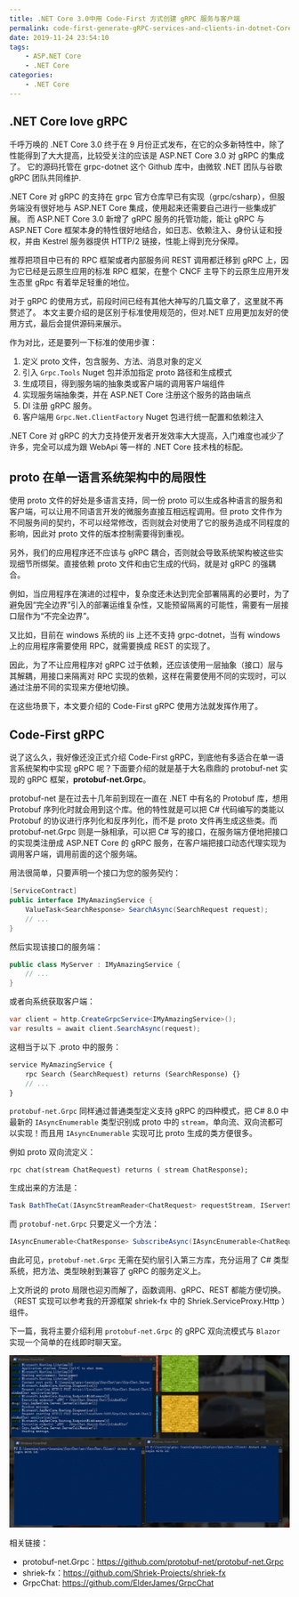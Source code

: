 ```yaml
---
title: .NET Core 3.0中用 Code-First 方式创建 gRPC 服务与客户端
permalink: code-first-generate-gRPC-services-and-clients-in-dotnet-Core-3_0
date: 2019-11-24 23:54:10
tags:
    - ASP.NET Core
    - .NET Core
categories:
    - .NET Core
---
```


## .NET Core love gRPC

千呼万唤的 .NET Core 3.0 终于在 9 月份正式发布，在它的众多新特性中，除了性能得到了大大提高，比较受关注的应该是 ASP.NET Core 3.0 对 gRPC 的集成了。
它的源码托管在 grpc-dotnet 这个 Github 库中，由微软 .NET 团队与谷歌 gRPC 团队共同维护.

.NET Core 对 gRPC 的支持在 grpc 官方仓库早已有实现（grpc/csharp），但服务端没有很好地与 ASP.NET Core 集成，使用起来还需要自己进行一些集成扩展。
而 ASP.NET Core 3.0 新增了 gRPC 服务的托管功能，能让 gRPC 与 ASP.NET Core 框架本身的特性很好地结合，如日志、依赖注入、身份认证和授权，并由 Kestrel 服务器提供 HTTP/2 链接，性能上得到充分保障。

推荐把项目中已有的 RPC 框架或者内部服务间 REST 调用都迁移到 gRPC 上，因为它已经是云原生应用的标准 RPC 框架，在整个 CNCF 主导下的云原生应用开发生态里 gRpc 有着举足轻重的地位。

对于 gRPC 的使用方式，前段时间已经有其他大神写的几篇文章了，这里就不再赘述了。
本文主要介绍的是区别于标准使用规范的，但对.NET 应用更加友好的使用方式，最后会提供源码来展示。

作为对比，还是要列一下标准的使用步骤：

1. 定义 proto 文件，包含服务、方法、消息对象的定义
2. 引入 `Grpc.Tools` Nuget 包并添加指定 proto 路径和生成模式
3. 生成项目，得到服务端的抽象类或客户端的调用客户端组件
4. 实现服务端抽象类，并在 ASP.NET Core 注册这个服务的路由端点
5. DI 注册 gRPC 服务。
6. 客户端用 `Grpc.Net.ClientFactory` Nuget 包进行统一配置和依赖注入

.NET Core 对 gRPC 的大力支持使开发者开发效率大大提高，入门难度也减少了许多，完全可以成为跟 WebApi 等一样的 .NET Core 技术栈的标配。

## proto 在单一语言系统架构中的局限性

使用 proto 文件的好处是多语言支持，同一份 proto 可以生成各种语言的服务和客户端，可以让用不同语言开发的微服务直接互相远程调用。但 proto 文件作为不同服务间的契约，不可以经常修改，否则就会对使用了它的服务造成不同程度的影响，因此对 proto 文件的版本控制需要得到重视。

另外，我们的应用程序还不应该与 gRPC 耦合，否则就会导致系统架构被这些实现细节所绑架。直接依赖 proto 文件和由它生成的代码，就是对 gRPC 的强耦合。

例如，当应用程序在演进的过程中，复杂度还未达到完全部署隔离的必要时，为了避免因“完全边界”引入的部署运维复杂性，又能预留隔离的可能性，需要有一层接口层作为“不完全边界”。

又比如，目前在 windows 系统的 iis 上还不支持 grpc-dotnet，当有 windows 上的应用程序需要使用 RPC，就需要换成 REST 的实现了。

因此，为了不让应用程序对 gRPC 过于依赖，还应该使用一层抽象（接口）层与其解耦，用接口来隔离对 RPC 实现的依赖，这样在需要使用不同的实现时，可以通过注册不同的实现来方便地切换。

在这些场景下，本文要介绍的 Code-First gRPC 使用方法就发挥作用了。

## Code-First gRPC

说了这么久，我好像还没正式介绍 Code-First gRPC，到底他有多适合在单一语言系统架构中实现 gRPC 呢？下面要介绍的就是基于大名鼎鼎的 protobuf-net 实现的 gRPC 框架，**protobuf-net.Grpc**。

protobuf-net 是在过去十几年前到现在一直在 .NET 中有名的 Protobuf 库，想用 Protobuf 序列化时就会用到这个库。他的特性就是可以把 C# 代码编写的类能以 Protobuf 的协议进行序列化和反序列化，而不是 proto 文件再生成这些类。而 protobuf-net.Grpc 则是一脉相承，可以把 C# 写的接口，在服务端方便地把接口的实现类注册成 ASP.NET Core 的 gRPC 服务，在客户端把接口动态代理实现为调用客户端，调用前面的这个服务端。

用法很简单，只要声明一个接口为您的服务契约：

```cs
[ServiceContract]
public interface IMyAmazingService {
    ValueTask<SearchResponse> SearchAsync(SearchRequest request);
    // ...
}
```

然后实现该接口的服务端：

```cs
public class MyServer : IMyAmazingService {
    // ...
}
```

或者向系统获取客户端：

```cs
var client = http.CreateGrpcService<IMyAmazingService>();
var results = await client.SearchAsync(request);
```

这相当于以下 .proto 中的服务：

```proto
service MyAmazingService {
    rpc Search (SearchRequest) returns (SearchResponse) {}
	// ...
}
```

`protobuf-net.Grpc` 同样通过普通类型定义支持 gRPC 的四种模式，把 C# 8.0 中最新的 `IAsyncEnumerable` 类型识别成 proto 中的 `stream`，单向流、双向流都可以实现！而且用 `IAsyncEnumerable` 实现可比 proto 生成的类方便很多。

例如 proto 双向流定义：

```
rpc chat(stream ChatRequest) returns ( stream ChatResponse);
```

生成出来的方法是：

```cs
Task BathTheCat(IAsyncStreamReader<ChatRequest> requestStream, IServerStreamWriter<ChatResponse> responseStream)
```

而 `protobuf-net.Grpc` 只要定义一个方法：

```cs
IAsyncEnumerable<ChatResponse> SubscribeAsync(IAsyncEnumerable<ChatRequest> requestStream);
```

由此可见，`protobuf-net.Grpc` 无需在契约层引入第三方库，充分运用了 C# 类型系统，把方法、类型映射到兼容了 gRPC 的服务定义上。

上文所说的 proto 局限也迎刃而解了，函数调用、gRPC、REST 都能方便切换。（REST 实现可以参考我的开源框架 shriek-fx 中的 Shriek.ServiceProxy.Http ）组件。

下一篇，我将主要介绍利用 `protobuf-net.Grpc` 的 gRPC 双向流模式与 `Blazor` 实现一个简单的在线即时聊天室。

![](https://raw.githubusercontent.com/ElderJames/GrpcChat/master/grpc-chat.gif)

相关链接：

-   protobuf-net.Grpc：https://github.com/protobuf-net/protobuf-net.Grpc
-   shriek-fx：https://github.com/Shriek-Projects/shriek-fx
-   GrpcChat: https://github.com/ElderJames/GrpcChat

